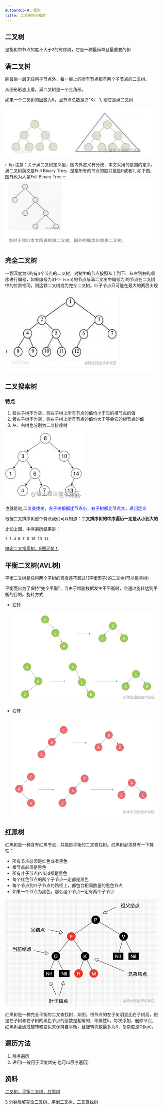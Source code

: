 ```yaml
---
autoGroup-0: 概念
title: 二叉树相关概念
---
```


## 二叉树
是指树中节点的度不大于2的有序树，它是一种最简单且最重要的树

## 满二叉树
除最后一层无任何子节点外，每一层上的所有节点都有两个子节点的二叉树。

从图形形态上看，满二叉树是一个三角形。

如果一个二叉树的层数为K，且节点总数是(2^K) - 1, 则它是满二叉树

![满二叉树](./images/1.jpg)

:::tip
注意：关于满二叉树定义里，国内外定义有分歧，本文采用的是国内定义。满二叉树英文是Full Binary Tree，是指所有的节点的度只能是0或者2,
如下图，国外也为人是Full Binary Tree
:::
![国外Full Binary Tree](./images/5.jpg)

## 完全二叉树
一颗深度为K的有n个节点的二叉树，对树中的节点按照从上到下、从左到右的顺序进行编号，如果编号为i(1<= i<=n)的节点与满二叉树中编号为i的节点在二叉树中的位置相同，则这颗二叉树成为完全二叉树。叶子节点只可能在最大的两层出现

![完全二叉树](./images/6.jpg)

## 二叉搜索树
### 特点
1. 若左子树不为空，则左子树上所有节点的值均小于它的根节点的值
2. 若右子树不为空，则右子树上所有节点的值均大于等会它的根节点的值
3. 左、右树也分别为二叉排序树

![二叉搜索树](./images/1c8b1e5771494ee5b1fc8a7fd9112c34_tplv-k3u1fbpfcp-watermark.jpg)

也就是说,<span style="color:blue">二叉查找树，左子树都都比节点小，右子树都比节点大，递归定义</span>

根据二叉排序树这个特点我们可以知道：**二叉排序树的中序遍历一定是从小到大的**

比如上图，中序遍历结果是：
```
1 3 4 6 7 8 10 13 14
```

[搞定二叉搜索树，9图足矣！](https://juejin.cn/post/6884625649256890382)

## 平衡二叉树(AVL树)
平衡二叉树是任何两个子树的高度差不超过1(平衡因子)的二叉树(可以是空树)

平衡而出为了保持"完全平衡"，当由于增删数据发生不平衡时，会通过旋转达到平衡的目的。旋转方式
- 左转

    ![左转](./images/7.jpg)

- 右转

    ![右转](./images/8.jpg)

## 红黑树
红黑树是一种含有红黑节点，并能自平衡的二叉查找树。红黑树必须具有一下特性：
- 所有节点必须是红色或者黑色
- 根节点必须是黑色
- 所有叶子节点(NIL)d都是黑色
- 每个红色节点的两个子节点一定都是黑色
- 每个节点到叶子节点的路径上，都包含相同数量的黑色节点
- 如果一个节点为黑色，那么这个节点一定有两个子节点

![红黑色](./images/9.jpg)

红黑树是一种完全平衡的二叉查找树，如图，根节点的左子树明显比右子树高，但是左子树和右子树的黑色节点的层数是相等的，即属性5。每次添加、删除节点，红黑树会通过旋转和变色来保持自平衡，且旋转次数最多为3，复杂度是O(lgn)。


## 遍历方法
1. 层序遍历
2. 递归(一般用于深度优先  也可以层序遍历)

## 资料
[二叉树、平衡二叉树、红黑树](https://juejin.cn/post/6989602410364665864)

[3 分钟理解完全二叉树、平衡二叉树、二叉查找树](https://juejin.cn/post/6844903606408183815)